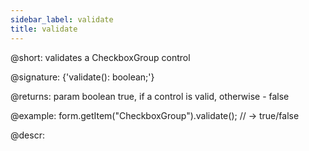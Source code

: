 ```yaml
---
sidebar_label: validate
title: validate
---          
```


@short: validates a CheckboxGroup control

@signature: {'validate(): boolean;'}

@returns:
param   boolean     true, if a control is valid, otherwise - false

@example:
form.getItem("CheckboxGroup").validate(); // -> true/false



@descr:



